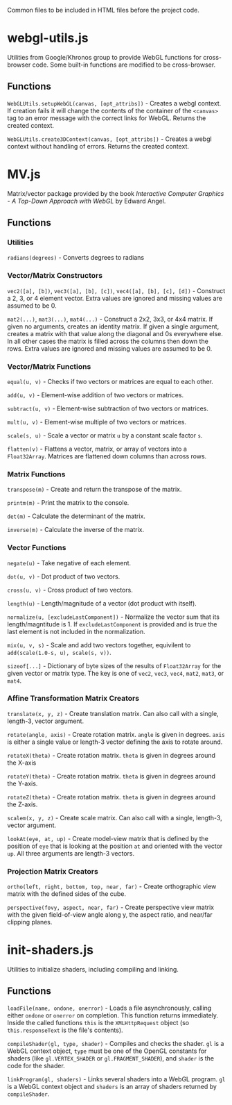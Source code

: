 Common files to be included in HTML files before the project code.


webgl-utils.js
==============

Utilities from Google/Khronos group to provide WebGL functions for cross-browser code. Some built-in
functions are modified to be cross-browser.

Functions
---------

`WebGLUtils.setupWebGL(canvas, [opt_attribs])` -  Creates a webgl context. If creation fails it
will change the contents of the container of the `<canvas>` tag to an error message with the correct
links for WebGL. Returns the created context.

`WebGLUtils.create3DContext(canvas, [opt_attribs])` - Creates a webgl context without handling of
errors. Returns the created context.



MV.js
=====

Matrix/vector package provided by the book _Interactive Computer Graphics - A Top-Down Approach with
WebGL_ by Edward Angel.

Functions
---------

### Utilities

`radians(degrees)` - Converts degrees to radians

### Vector/Matrix Constructors

`vec2([a], [b])`, `vec3([a], [b], [c])`, `vec4([a], [b], [c], [d])` - Construct a 2, 3, or 4 element
vector. Extra values are ignored and missing values are assumed to be 0.

`mat2(...)`, `mat3(...)`, `mat4(...)` - Construct a 2x2, 3x3, or 4x4 matrix. If given no arguments,
creates an identity matrix. If given a single argument, creates a matrix with that value along the
diagonal and 0s everywhere else. In all other cases the matrix is filled across the columns then
down the rows. Extra values are ignored and missing values are assumed to be 0.

### Vector/Matrix Functions

`equal(u, v)` - Checks if two vectors or matrices are equal to each other.

`add(u, v)` - Element-wise addition of two vectors or matrices.

`subtract(u, v)` - Element-wise subtraction of two vectors or matrices.

`mult(u, v)` - Element-wise multiple of two vectors or matrices.

`scale(s, u)` - Scale a vector or matrix `u` by a constant scale factor `s`.

`flatten(v)` - Flattens a vector, matrix, or array of vectors into a `Float32Array`. Matrices are
flattened down columns than across rows.

### Matrix Functions

`transpose(m)` - Create and return the transpose of the matrix.

`printm(m)` - Print the matrix to the console.

`det(m)` - Calculate the determinant of the matrix.

`inverse(m)` - Calculate the inverse of the matrix.

### Vector Functions

`negate(u)` - Take negative of each element.

`dot(u, v)` - Dot product of two vectors.

`cross(u, v)` - Cross product of two vectors.

`length(u)` - Length/magnitude of a vector (dot product with itself).

`normalize(u, [excludeLastComponent])` - Normalize the vector sum that its length/magntitude is 1.
If `excludeLastComponent` is provided and is true the last element is not included in the
normalization.

`mix(u, v, s)` - Scale and add two vectors together, equivilent to `add(scale(1.0-s, u), scale(s, v))`.

`sizeof[...]` - Dictionary of byte sizes of the results of `Float32Array` for the given vector or
matrix type. The key is one of `vec2`, `vec3`, `vec4`, `mat2`, `mat3`, or `mat4`.

### Affine Transformation Matrix Creators
`translate(x, y, z)` - Create translation matrix. Can also call with a single, length-3, vector
argument.

`rotate(angle, axis)` - Create rotation matrix. `angle` is given in degrees. `axis` is either a
single value or length-3 vector defining the axis to rotate around.

`rotateX(theta)` - Create rotation matrix. `theta` is given in degrees around the X-axis

`rotateY(theta)` - Create rotation matrix. `theta` is given in degrees around the Y-axis.

`rotateZ(theta)` - Create rotation matrix. `theta` is given in degrees around the Z-axis.

`scalem(x, y, z)` - Create scale matrix. Can also call with a single, length-3, vector argument.

`lookAt(eye, at, up)` - Create model-view matrix that is defined by the position of `eye` that is
looking at the position `at` and oriented with the vector `up`. All three arguments are length-3
vectors.

### Projection Matrix Creators

`ortho(left, right, bottom, top, near, far)` - Create orthographic view matrix with the defined
sides of the cube.

`perspective(fovy, aspect, near, far)` - Create perspective view matrix with the given
field-of-view angle along y, the aspect ratio, and near/far clipping planes.



init-shaders.js
===============

Utilities to initialize shaders, including compiling and linking.

Functions
---------

`loadFile(name, ondone, onerror)` - Loads a file asynchronously, calling either `ondone` or
`onerror` on completion. This function returns immediately. Inside the called functions `this` is
the `XMLHttpRequest` object (so `this.responseText` is the file's contents).

`compileShader(gl, type, shader)` - Compiles and checks the shader. `gl` is a WebGL context object,
`type` must be one of the OpenGL constants for shaders (like `gl.VERTEX_SHADER` or
`gl.FRAGMENT_SHADER`), and `shader` is the code for the shader.

`linkProgram(gl, shaders)` - Links several shaders into a WebGL program. `gl` is a WebGL context
object and `shaders` is an array of shaders returned by `compileShader`.
